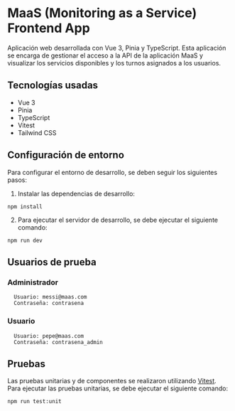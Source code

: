 # MaaS (Monitoring as a Service) Frontend App

Aplicación web desarrollada con Vue 3, Pinia y TypeScript. Esta aplicación se encarga de gestionar el acceso a la API de la aplicación MaaS y visualizar los servicios disponibles y los turnos asignados a los usuarios.

## Tecnologías usadas

- Vue 3
- Pinia
- TypeScript
- Vitest
- Tailwind CSS

## Configuración de entorno

Para configurar el entorno de desarrollo, se deben seguir los siguientes pasos:

1. Instalar las dependencias de desarrollo:

```
npm install
```

2. Para ejecutar el servidor de desarrollo, se debe ejecutar el siguiente comando:

```
npm run dev
```

## Usuarios de prueba

### Administrador

```
  Usuario: messi@maas.com
  Contraseña: contrasena
```

### Usuario

```
  Usuario: pepe@maas.com
  Contraseña: contrasena_admin
```

## Pruebas

Las pruebas unitarias y de componentes se realizaron utilizando [Vitest](https://vitest.dev/). Para ejecutar las pruebas unitarias, se debe ejecutar el siguiente comando:

```
npm run test:unit
```
